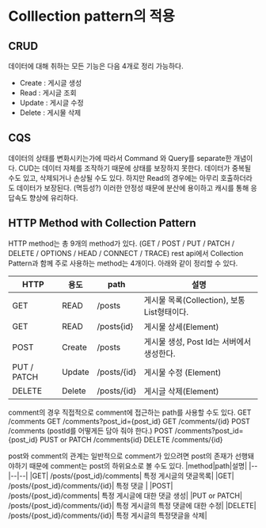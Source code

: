 # Colllection pattern의 적용

## CRUD
데이터에 대해 취하는 모든 기능은 다음 4개로 정리 가능하다.
- Create : 게시글 생성
- Read : 게시글 조회
- Update : 게시글 수정
- Delete : 게시물 삭제



## CQS
데이터의 상태를 변화시키는가에 따라서 Command 와 Query를 separate한 개념이다. 
CUD는 데이터 자체를 조작하기 때문에 상태를 보장하지 못한다. 데이터가 중복될 수도 있고, 삭제되거나 손상될 수도 있다. 
하지만 Read의 경우에는 아무리 호출하더라도 데이터가 보장된다. (멱등성?) 이러한 안정성 때문에 분산에 용이하고 캐시를 통해 응답속도 향상에 유리하다.


## HTTP Method with Collection Pattern
HTTP method는 총 9개의 method가 있다. (GET / POST / PUT / PATCH / DELETE / OPTIONS / HEAD / CONNECT / TRACE)
rest api에서 Collection Pattern과 함께 주로 사용하는 method는 4개이다.
아래와 같이 정리할 수 있다.
   
|HTTP|용도|path|설명|
|----|----|----|---|
|GET|READ|/posts|게시물 목록(Collection), 보통 List형태이다.|
|GET|READ|/posts{id}|게시물 상세(Element)|    
|POST|Create|/posts|게시물 생성, Post Id는 서버에서 생성한다.|
|PUT / PATCH|Update|/posts/{id}|게시물 수정 (Element)|
|DELETE|Delete|/posts/{id}|게시글 삭제(Element)|

comment의 경우 직접적으로 comment에 접근하는 path를 사용할 수도 있다. 
GET /comments
GET /comments?post_id={post_id}
GET /comments/{id}
POST /comments (postId를 어떻게든 담아 줘야 한다.)
POST /comments?post_id={post_id}
PUST or PATCH /comments{id}
DELETE /comments/{id}


post와 comment의 관계는 일반적으로 comment가 있으려면 post의 존재가 선행돼야하기 때문에 
comment는 post의 하위요소로 볼 수도 있다. 
|method|path|설명|
|--|--|--|
|GET| /posts/{post_id}/comments|   특정 게시글의 댓글목록|
|GET| /posts/{post_id}/comments/{id}|  특정 댓글 |
|POST| /posts/{post_id}/comments|  특정 게시글에 대한 댓글 생성|
|PUT or PATCH| /posts/{post_id}/comments/{id}| 특정 게시글의 특정 댓글에 대한 수정|
|DELETE| /posts/{post_id}/comments/{id}|       특정 게시글의 특정댓글을 삭제|

